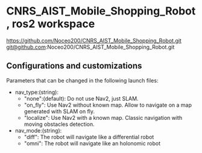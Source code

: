 # CNRS_AIST_Mobile_Shopping_Robot, ros2 workspace
https://github.com/Noceo200/CNRS_AIST_Mobile_Shopping_Robot.git
git@github.com:Noceo200/CNRS_AIST_Mobile_Shopping_Robot.git

## Configurations and customizations

Parameters that can be changed in the following launch files:
* nav_type:(string): 
	- "none":(default): Do not use Nav2, just SLAM.
	- "on_fly": Use Nav2 without known map. Allow to navigate on a map generated with SLAM on fly.
	- "localize": Use Nav2 with a known map. Classic navigation with moving obstacles detection.
* nav_mode:(string):
	- "diff": The robot will navigate like a differential robot
	- "omni": The robot will navigate like an holonomic robot


